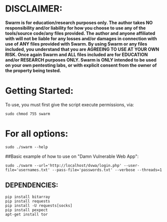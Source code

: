 # DISCLAIMER:
**Swarm is for education/research purposes only. The author takes NO responsibility and/or liability for how you choose to use any of the tools/source code/any files provided.
 The author and anyone affiliated with will not be liable for any losses and/or damages in connection with use of ANY files provided with Swarm.
 By using Swarm or any files included, you understand that you are AGREEING TO USE AT YOUR OWN RISK. Once again Swarm and ALL files included are for EDUCATION and/or RESEARCH purposes ONLY.
 Swarm is ONLY intended to be used on your own pentesting labs, or with explicit consent from the owner of the property being tested.** 
 
# Getting Started:
To use, you must first give the script execute permissions, via: 
```shell
sudo chmod 755 swarm		
```	
# For all options:
```shell
sudo ./swarm --help
``` 
##Basic example of how to use on "Damn Vulnerable Web App":
```shell
sudo ./swarm --url='http://localhost/dvwa/login.php' --user-file='usernames.txt' --pass-file='passwords.txt' --verbose --threads=1 
```
## DEPENDENCIES:
```shell
pip install bitarray
pip install requests
pip install -U requests[socks]
pip install pexpect
apt-get install tor
```
